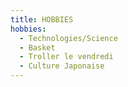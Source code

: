 ```yaml
---
title: HOBBIES
hobbies:
  - Technologies/Science
  - Basket
  - Troller le vendredi
  - Culture Japonaise
---
```

